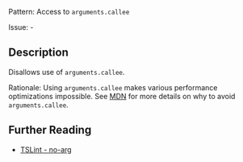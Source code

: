 Pattern: Access to `arguments.callee`

Issue: -

## Description

Disallows use of `arguments.callee`.  
  
Rationale: Using `arguments.callee` makes various performance optimizations impossible. See [MDN](https://developer.mozilla.org/en-US/docs/Web/JavaScript/Reference/Functions/arguments/callee) for more details on why to avoid `arguments.callee`.

## Further Reading

* [TSLint - no-arg](https://palantir.github.io/tslint/rules/no-arg)